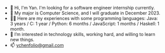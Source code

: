 - 👋 Hi, I'm Yan. I'm looking for a software engineer internship currently. 
- 🌱 My major is Computer Science, and I will graduate in December 2023.
- 👩‍💻 Here are my experiences with some programming languages: Java: 3 years / C: 1 year / Python: 6 months / JavaScript: 1 months / Haskell: 1 month.
- 👀 I’m interested in technology skills, working hard, and willing to learn new things.
- 📫 ychenfolio@gmail.com
